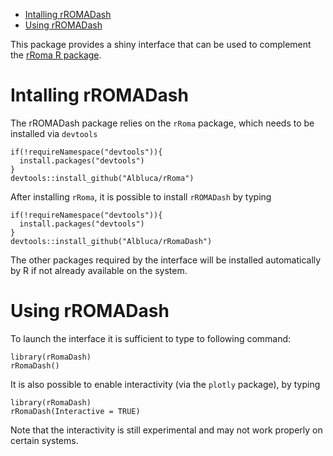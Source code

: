 -   [Intalling rROMADash](#intalling-rromadash)
-   [Using rROMADash](#using-rromadash)

This package provides a shiny interface that can be used to complement
the [rRoma R package](https://github.com/Albluca/rRoma).

Intalling rROMADash
===================

The rROMADash package relies on the `rRoma` package, which needs to be
installed via `devtools`

    if(!requireNamespace("devtools")){
      install.packages("devtools")
    }
    devtools::install_github("Albluca/rRoma")

After installing `rRoma`, it is possible to install `rROMADash` by
typing

    if(!requireNamespace("devtools")){
      install.packages("devtools")
    }
    devtools::install_github("Albluca/rRomaDash")

The other packages required by the interface will be installed
automatically by R if not already available on the system.

Using rROMADash
===============

To launch the interface it is sufficient to type to following command:

    library(rRomaDash)
    rRomaDash()

It is also possible to enable interactivity (via the `plotly` package),
by typing

    library(rRomaDash)
    rRomaDash(Interactive = TRUE)

Note that the interactivity is still experimental and may not work
properly on certain systems.
